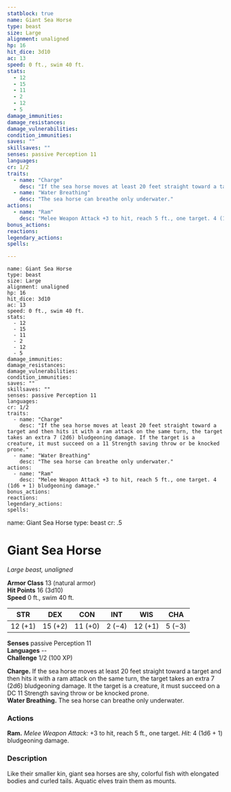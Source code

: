 ```yaml
---
statblock: true
name: Giant Sea Horse
type: beast
size: Large
alignment: unaligned
hp: 16
hit_dice: 3d10
ac: 13
speed: 0 ft., swim 40 ft.
stats: 
  - 12
  - 15
  - 11
  - 2
  - 12
  - 5
damage_immunities: 
damage_resistances: 
damage_vulnerabilities: 
condition_immunities: 
saves: ""
skillsaves: ""
senses: passive Perception 11
languages: 
cr: 1/2
traits:
  - name: "Charge"
    desc: "If the sea horse moves at least 20 feet straight toward a target and then hits it with a ram attack on the same turn, the target takes an extra 7 (2d6) bludgeoning damage. If the target is a creature, it must succeed on a 11 Strength saving throw or be knocked prone."
  - name: "Water Breathing"
    desc: "The sea horse can breathe only underwater."
actions:
  - name: "Ram"
    desc: "Melee Weapon Attack +3 to hit, reach 5 ft., one target. 4 (1d6 + 1) bludgeoning damage."
bonus_actions:
reactions:
legendary_actions:
spells:

---
```

```statblock
name: Giant Sea Horse
type: beast
size: Large
alignment: unaligned
hp: 16
hit_dice: 3d10
ac: 13
speed: 0 ft., swim 40 ft.
stats: 
  - 12
  - 15
  - 11
  - 2
  - 12
  - 5
damage_immunities: 
damage_resistances: 
damage_vulnerabilities: 
condition_immunities: 
saves: ""
skillsaves: ""
senses: passive Perception 11
languages: 
cr: 1/2
traits:
  - name: "Charge"
    desc: "If the sea horse moves at least 20 feet straight toward a target and then hits it with a ram attack on the same turn, the target takes an extra 7 (2d6) bludgeoning damage. If the target is a creature, it must succeed on a 11 Strength saving throw or be knocked prone."
  - name: "Water Breathing"
    desc: "The sea horse can breathe only underwater."
actions:
  - name: "Ram"
    desc: "Melee Weapon Attack +3 to hit, reach 5 ft., one target. 4 (1d6 + 1) bludgeoning damage."
bonus_actions:
reactions:
legendary_actions:
spells:

```

name: Giant Sea Horse
type: beast
cr: .5

# Giant Sea Horse 
_Large beast, unaligned_

**Armor Class** 13 (natural armor)    
**Hit Points** 16 (3d10)    
**Speed** 0 ft., swim 40 ft. 

| STR     | DEX     | CON     | INT     | WIS     | CHA     |
|---------|---------|---------|---------|---------|---------|
| 12 (+1) | 15 (+2) | 11 (+0) | 2 (−4)  | 12 (+1) | 5 (−3)  |  

**Senses** passive Perception 11    
**Languages** --    
**Challenge** 1/2 (100 XP) 

**Charge.** If the sea horse moves at least 20 feet straight toward a target and then hits it with a ram attack on the same turn, the target takes an extra 7 (2d6) bludgeoning damage. It the target is a creature, it must succeed on a DC 11 Strength saving throw or be knocked prone.    
**Water Breathing.** The sea horse can breathe only underwater. 

### Actions 
**Ram.** _Melee Weapon Attack:_ +3 to hit, reach 5 ft., one target. _Hit:_ 4 (1d6 + 1) bludgeoning damage. 

### Description
Like their smaller kin, giant sea horses are shy, colorful fish with elongated bodies and curled tails. Aquatic elves train them as mounts. 